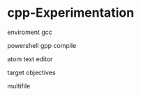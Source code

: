 # cpp-Experimentation

enviroment gcc

powershell 
  gpp compile 

atom text editor

target objectives 

multifile 
